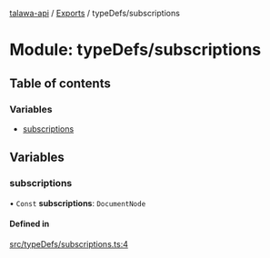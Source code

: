 [talawa-api](../README.md) / [Exports](../modules.md) / typeDefs/subscriptions

# Module: typeDefs/subscriptions

## Table of contents

### Variables

- [subscriptions](typeDefs_subscriptions.md#subscriptions)

## Variables

### subscriptions

• `Const` **subscriptions**: `DocumentNode`

#### Defined in

[src/typeDefs/subscriptions.ts:4](https://github.com/PalisadoesFoundation/talawa-api/blob/b1dd6c9/src/typeDefs/subscriptions.ts#L4)
